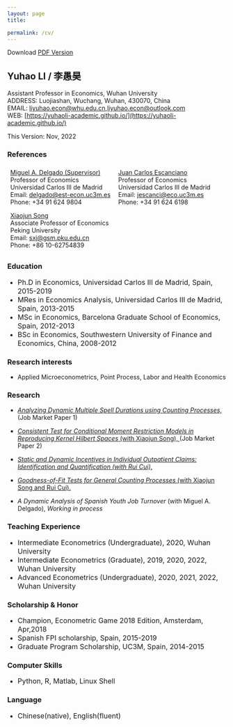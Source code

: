 ```yaml
---
layout: page
title: 

permalink: /cv/
---
```

<html>
<head>
<!-- Global site tag (gtag.js) - Google Analytics -->
<script async src="https://www.googletagmanager.com/gtag/js?id=UA-123587654-1"></script>
<script>
  window.dataLayer = window.dataLayer || [];
  function gtag(){dataLayer.push(arguments);}
  gtag('js', new Date());

  gtag('config', 'UA-123587654-1');
</script>

<!-- Hotjar Tracking Code for https://yuhaoli-academic.github.io -->
<script>
    (function(h,o,t,j,a,r){
        h.hj=h.hj||function(){(h.hj.q=h.hj.q||[]).push(arguments)};
        h._hjSettings={hjid:1099052,hjsv:6};
        a=o.getElementsByTagName('head')[0];
        r=o.createElement('script');r.async=1;
        r.src=t+h._hjSettings.hjid+j+h._hjSettings.hjsv;
        a.appendChild(r);
    })(window,document,'https://static.hotjar.com/c/hotjar-','.js?sv=');
</script>

</head>
</html>
Download <a href="https://yuhaoli-academic.github.io/cv_download.pdf" target="_blank"> PDF Version </a>

<style>
.ref {
    list-style-type: none;
    text-align: left;
    margin: 0;
    padding: 0;
    
}

.ref li {
    display: inline-block;
    text-align: left;
    padding: 7px;
}

</style>

## Yuhao LI / 李愚昊 
Assistant Professor in Economics, Wuhan University <br/>
ADDRESS: Luojiashan, Wuchang, Wuhan, 430070, China       
EMAIL: [liyuhao.econ@whu.edu.cn](mailto:liyuhao.econ@whu.edu.cn),[liyuhao.econ@outlook.com](mailto:liyuhao.econ@outlook.com)    
WEB: [https://yuhaoli-academic.github.io/](https://yuhaoli-academic.github.io/) <br/>
  
This Version: Nov, 2022



### References

<ul class="ref">
  <li> <a href="http://economics.uc3m.es/personal/miguel-angel-delgado/" target="_blank">Miguel A. Delgado (Supervisor)</a> <br/> Professor of Economics <br/> Universidad Carlos III de Madrid <br/> Email: <a href="mailto:delgado@est-econ.uc3m.es">delgado@est-econ.uc3m.es</a> <br/> Phone: +34 91 624 9804</li>
  <li><a href="http://economics.uc3m.es/personal/juan-carlos-escanciano/" target="_blank">Juan Carlos Escanciano</a> <br/> Professor of Economics <br/> Universidad Carlos III de Madrid <br/> Email: <a href="mailto:jescanci@eco.uc3m.es">jescanci@eco.uc3m.es</a> <br/> Phone: +34 91 624 6198</li> 
   <li><a href="https://en.gsm.pku.edu.cn/faculty/sxj/" target="_blank">Xiaojun Song</a> <br/>Associate Professor of Economics <br/> Peking University <br/> Email: <a href="mailto:sxj@gsm.pku.edu.cn">sxj@gsm.pku.edu.cn</a> <br/> Phone: +86 10-62754839 </li> 
</ul>

### Education
<font size = "3.0"> <ul>
<li> Ph.D in Economics, Universidad Carlos III de Madrid, Spain, 2015-2019 </li>

<li> MRes in Economics Analysis, Universidad Carlos III de Madrid, Spain, 2013-2015 </li>

<li> MSc in Economics, Barcelona Graduate School of Economics, Spain, 2012-2013 </li>

<li> BSc in Economics, Southwestern University of Finance and Economics, China, 2008-2012 </li> </ul> </font>

### Research interests

* Applied Microeconometrics, Point Process, Labor and Health Economics

### Research

* [_Analyzing Dynamic Multiple Spell Durations using Counting Processes,_](https://yuhaoli-academic.github.io/JMP1.pdf) (Job Market Paper 1)

* [_Consistent Test for Conditional Moment Restriction Models in Reproducing Kernel Hilbert Spaces_ (with Xiaojun Song), ](https://yuhaoli-academic.github.io/JMP2.pdf) (Job Market Paper 2) 

* [_Static and Dynamic Incentives in Individual Outpatient Claims: Identification and Quantification (with Rui Cui),_](https://yuhaoli-academic.github.io/Health_Hawkes.pdf)

* [_Goodness-of-Fit Tests for General Counting Processes_ (with Xiaojun Song and Rui Cui).](https://yuhaoli-academic.github.io/Counting_Proc_test.pdf)

* _A Dynamic Analysis of Spanish Youth Job Turnover_ (with Miguel A. Delgado), _Working in process_


### Teaching Experience
<font size = "3.0"> <ul>
<li> Intermediate Econometrics (Undergraduate), 2020, Wuhan University </li>

<li> Intermediate Econometrics (Graduate), 2019, 2020, 2022, Wuhan University</li>

<li> Advanced Econometrics (Undergraduate), 2020, 2021, 2022, Wuhan University</li>
</ul></font>



### Scholarship & Honor 
<font size = "3.0"> <ul>
<li> Champion, Econometric Game 2018 Edition, Amsterdam, Apr,2018 </li>

<li> Spanish FPI scholarship, Spain, 2015-2019 </li>

<li> Graduate Program Scholarship, UC3M, Spain, 2014-2015 </li></ul></font>

### Computer Skills
<font size = "3.0"> <ul>
<li> Python, R, Matlab, Linux Shell </li></ul></font>

### Language
<font size = "3.0"> <ul>
<li> Chinese(native), English(fluent) </li></ul></font>
